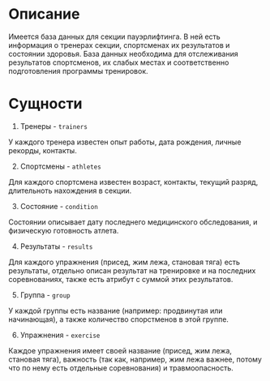 # Описание

Имеется база данных для секции пауэрлифтинга. В ней есть информация о тренерах секции, спортсменах их результатов и состоянии здоровья. База данных необходима для отслеживания результатов спортсменов, их слабых местах и соответственно подготовления программы тренировок.

# Сущности

1. Тренеры - `trainers`

У каждого тренера известен опыт работы, дата рождения, личные рекорды, контакты.

2. Спортсмены - `athletes`

Для каждого спортсмена известен возраст, контакты, текущий разряд, длительноть нахождения в секции.

3. Состояние - `condition`

Состоянии описывает дату последнего медицинского обследования, и физическую готовность атлета.

4. Результаты - `results`

Для каждого упражнения (присед, жим лежа, становая тяга) есть результаты, отдельно описан результат на тренировке и на последних соревнованиях, также есть атрибут с суммой этих результатов.

5. Группа - `group`

У каждой группы есть название (например: продвинутая или начинающая), а также количество спорстменов в этой группе.

6. Упражнения - `exercise`

Каждое упражнения имеет своей название (присед, жим лежа, становая тяга), важность (так как, например, жим лежа важнее, потому что по нему есть отдельные соревнования) и травмоопасность.
